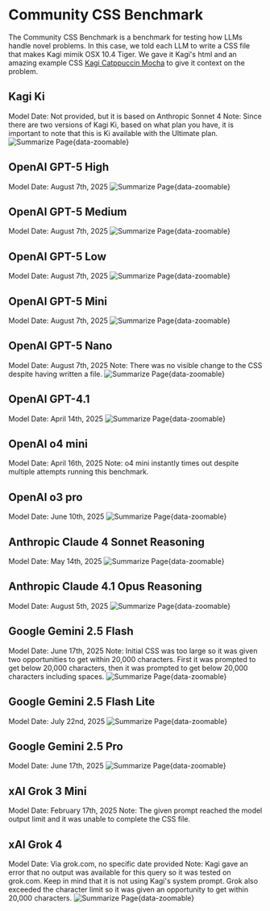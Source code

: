 # Community CSS Benchmark

The Community CSS Benchmark is a benchmark for testing how LLMs handle novel problems. In this case, we told each LLM to write a CSS file that makes Kagi mimik OSX 10.4 Tiger. We gave it Kagi's html and an amazing example CSS [Kagi Catppuccin Mocha](https://repo.jcrabapple.com/jcrabapple/82208449e52b434a8e695c8124fa3f79) to give it context on the problem. 

## Kagi Ki
Model Date: Not provided, but it is based on Anthropic Sonnet 4
Note: Since there are two versions of Kagi Ki, based on what plan you have, it is important to note that this is Ki available with the Ultimate plan.
![Summarize Page](media/ki_css.png){data-zoomable}

## OpenAI GPT-5 High
Model Date: August 7th, 2025
![Summarize Page](media/gpt_5_high_css.png){data-zoomable}

## OpenAI GPT-5 Medium
Model Date: August 7th, 2025
![Summarize Page](media/gpt_5_medium_css.png){data-zoomable}

## OpenAI GPT-5 Low
Model Date: August 7th, 2025
![Summarize Page](media/gpt_5_low_css.png){data-zoomable}

## OpenAI GPT-5 Mini
Model Date: August 7th, 2025
![Summarize Page](media/gpt_5_mini_css.png){data-zoomable}

## OpenAI GPT-5 Nano
Model Date: August 7th, 2025
Note: There was no visible change to the CSS despite having written a file.
![Summarize Page](media/gpt_5_nano_css.png){data-zoomable}

## OpenAI GPT-4.1
Model Date: April 14th, 2025
![Summarize Page](media/gpt_4_1_css.png){data-zoomable}

## OpenAI o4 mini
Model Date: April 16th, 2025
Note: o4 mini instantly times out despite multiple attempts running this benchmark.

## OpenAI o3 pro
Model Date: June 10th, 2025
![Summarize Page](media/o3_pro_css.png){data-zoomable}

## Anthropic Claude 4 Sonnet Reasoning
Model Date: May 14th, 2025
![Summarize Page](media/sonnet_4_reasoning_css.png){data-zoomable}

## Anthropic Claude 4.1 Opus Reasoning
Model Date: August 5th, 2025
![Summarize Page](media/opus_4_1_reasoning_css.png){data-zoomable}

## Google Gemini 2.5 Flash
Model Date: June 17th, 2025
Note: Initial CSS was too large so it was given two opportunities to get within 20,000 characters. First it was prompted to get below 20,000 characters, then it was prompted to get below 20,000 characters including spaces.
![Summarize Page](media/gemini_2_5_flash_css.png){data-zoomable}

## Google Gemini 2.5 Flash Lite
Model Date: July 22nd, 2025
![Summarize Page](media/gemini_2_5_flash_lite_css.png){data-zoomable}

## Google Gemini 2.5 Pro
Model Date: June 17th, 2025
![Summarize Page](media/gemini_2_5_pro_css.png){data-zoomable}

## xAI Grok 3 Mini
Model Date: February 17th, 2025
Note: The given prompt reached the model output limit and it was unable to complete the CSS file.

## xAI Grok 4
Model Date: Via grok.com, no specific date provided
Note: Kagi gave an error that no output was available for this query so it was tested on grok.com. Keep in mind that it is not using Kagi's system prompt. Grok also exceeded the character limit so it was given an opportunity to get within 20,000 characters.
![Summarize Page](media/grok_4_css.png){data-zoomable}
